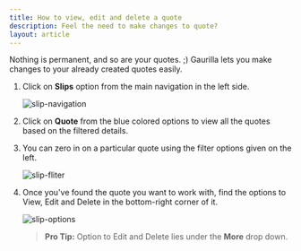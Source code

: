 ```yaml
---
title: How to view, edit and delete a quote
description: Feel the need to make changes to quote?
layout: article
---
```

Nothing is permanent, and so are your quotes. ;) Gaurilla lets you make changes to your already created quotes easily.

1. Click on **Slips** option from the main navigation in the left side.

	![slip-navigation]({{site.url}}/images/navigation/slips.png)

2. Click on **Quote** from the blue colored options to view all the quotes based on the filtered details.

3. You can zero in on a particular quote using the filter options given on the left.

	![slip-fliter]({{site.url}}/images/slips/filter.png)

4. Once you've found the quote you want to work with, find the options to View, Edit and Delete in the bottom-right corner of it.

	![slip-options]({{site.url}}/images/slips/view-edit-delete.png)

	> **Pro Tip:** Option to Edit and Delete lies under the **More** drop down.